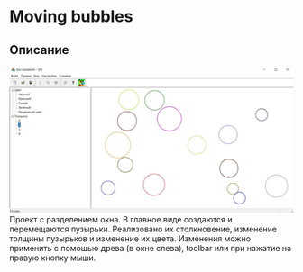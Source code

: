 # Moving bubbles

## Описание

![Главное окно](/img/mainWindow.jpg)
Проект с разделением окна. В главное виде создаются и перемещаются пузырьки. Реализовано их столкновение, изменение толщины пузырьков и изменение их цвета. Изменения можно применить с помощью древа (в окне слева), toolbar или при нажатие на правую кнопку мыши.
